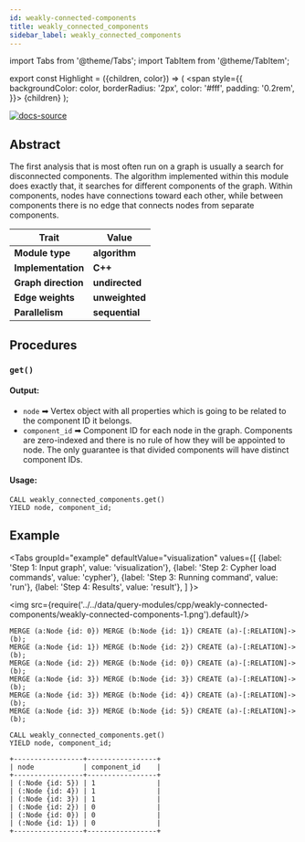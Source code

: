 ```yaml
---
id: weakly-connected-components
title: weakly_connected_components
sidebar_label: weakly_connected_components
---
```


import Tabs from '@theme/Tabs';
import TabItem from '@theme/TabItem';

export const Highlight = ({children, color}) => (
  <span
    style={{
      backgroundColor: color,
      borderRadius: '2px',
      color: '#fff',
      padding: '0.2rem',
    }}>
    {children}
  </span>
);

[![docs-source](https://img.shields.io/badge/source-weakly_connected_components-FB6E00?logo=github&style=for-the-badge)](https://github.com/memgraph/mage/blob/main/cpp/connectivity_module/connectivity_module.cpp)


## Abstract

The first analysis that is most often run on a graph is usually a search for disconnected components.
The algorithm implemented within this module does exactly that, it searches for different components of
the graph. Within components, nodes have connections toward each other, while between components there
is no edge that connects nodes from separate components.

| Trait               | Value                                                 |
| ------------------- | ----------------------------------------------------- |
| **Module type**     | <Highlight color="#FB6E00">**algorithm**</Highlight>  |
| **Implementation**  | <Highlight color="#FB6E00">**C++**</Highlight>        |
| **Graph direction** | <Highlight color="#FB6E00">**undirected**</Highlight> |
| **Edge weights**    | <Highlight color="#FB6E00">**unweighted**</Highlight> |
| **Parallelism**     | <Highlight color="#FB6E00">**sequential**</Highlight> |

## Procedures

### `get()`

#### Output:

* `node` ➡ Vertex object with all properties which is going to be related to the component ID it belongs.
* `component_id` ➡ Component ID for each node in the graph. Components are zero-indexed and there is no rule of how they will be appointed to node. The only guarantee is that divided components will have distinct component IDs.

#### Usage:
```cypher
CALL weakly_connected_components.get()
YIELD node, component_id;
```

## Example

<Tabs
  groupId="example"
  defaultValue="visualization"
  values={[
    {label: 'Step 1: Input graph', value: 'visualization'},
    {label: 'Step 2: Cypher load commands', value: 'cypher'},
    {label: 'Step 3: Running command', value: 'run'},
    {label: 'Step 4: Results', value: 'result'},
  ]
}>
  <TabItem value="visualization">

  <img src={require('../../data/query-modules/cpp/weakly-connected-components/weakly-connected-components-1.png').default}/>

  </TabItem>


  <TabItem value="cypher">

```cypher
MERGE (a:Node {id: 0}) MERGE (b:Node {id: 1}) CREATE (a)-[:RELATION]->(b);
MERGE (a:Node {id: 1}) MERGE (b:Node {id: 2}) CREATE (a)-[:RELATION]->(b);
MERGE (a:Node {id: 2}) MERGE (b:Node {id: 0}) CREATE (a)-[:RELATION]->(b);
MERGE (a:Node {id: 3}) MERGE (b:Node {id: 3}) CREATE (a)-[:RELATION]->(b);
MERGE (a:Node {id: 3}) MERGE (b:Node {id: 4}) CREATE (a)-[:RELATION]->(b);
MERGE (a:Node {id: 3}) MERGE (b:Node {id: 5}) CREATE (a)-[:RELATION]->(b);
```

  </TabItem>

  <TabItem value="run">

```cypher
CALL weakly_connected_components.get()
YIELD node, component_id;
```

  </TabItem>


  <TabItem value="result">

```plaintext
+-----------------+-----------------+
| node            | component_id    |
+-----------------+-----------------+
| (:Node {id: 5}) | 1               |
| (:Node {id: 4}) | 1               |
| (:Node {id: 3}) | 1               |
| (:Node {id: 2}) | 0               |
| (:Node {id: 0}) | 0               |
| (:Node {id: 1}) | 0               |
+-----------------+-----------------+
```

  </TabItem>

</Tabs>
